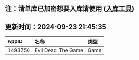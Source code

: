 ## 注：清单库已加密想要入库请使用 ([入库工具](https://github.com/BlankTMing/ManifestAutoUpdate/releases))

## 更新时间：2024-09-23 21:45:35
| AppID | 名称 | 类型  |
| :-------------------- | :----------------------------- | :----------- |
| 1493750 | Evil Dead: The Game| Game |
